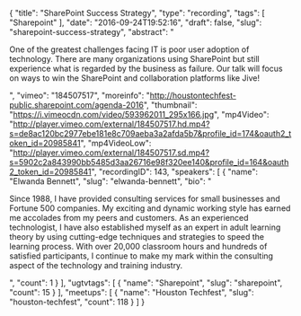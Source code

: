 {
  "title": "SharePoint Success Strategy",
  "type": "recording",
  "tags": [
    "Sharepoint"
  ],
  "date": "2016-09-24T19:52:16",
  "draft": false,
  "slug": "sharepoint-success-strategy",
  "abstract": "<p>One of the greatest challenges facing IT is poor user adoption of technology. There are many organizations using SharePoint but still experience what is regarded by the business as failure. Our talk will focus on ways to win the SharePoint and collaboration platforms like Jive!</p>",
  "vimeo": "184507517",
  "moreinfo": "http://houstontechfest-public.sharepoint.com/agenda-2016",
  "thumbnail": "https://i.vimeocdn.com/video/593962011_295x166.jpg",
  "mp4Video": "http://player.vimeo.com/external/184507517.hd.mp4?s=de8ac120bc2977ebe181e8c709aeba3a2afda5b7&profile_id=174&oauth2_token_id=20985841",
  "mp4VideoLow": "http://player.vimeo.com/external/184507517.sd.mp4?s=5902c2a843990bb5485d3aa26716e98f320ee140&profile_id=164&oauth2_token_id=20985841",
  "recordingID": 143,
  "speakers": [
    {
      "name": "Elwanda Bennett",
      "slug": "elwanda-bennett",
      "bio": "<p>Since 1988, I have provided consulting services for small businesses and Fortune 500 companies. My exciting and dynamic working style has earned me accolades from my peers and customers. As an experienced technologist, I have also established myself as an expert in adult learning theory by using cutting-edge techniques and strategies to speed the learning process. With over 20,000 classroom hours and hundreds of satisfied participants, I continue to make my mark within the consulting aspect of the technology and training industry.</p>",
      "count": 1
    }
  ],
  "ugtvtags": [
    {
      "name": "Sharepoint",
      "slug": "sharepoint",
      "count": 15
    }
  ],
  "meetups": [
    {
      "name": "Houston Techfest",
      "slug": "houston-techfest",
      "count": 118
    }
  ]
}